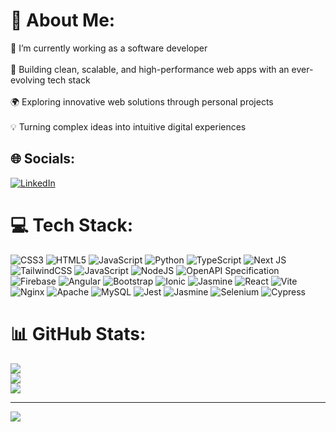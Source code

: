 # 💫 About Me:
🔭 I’m currently working as a software developer<br><br>🚀 Building clean, scalable, and high-performance web apps with an ever-evolving tech stack<br><br>🌍 Exploring innovative web solutions through personal projects<br><br>💡 Turning complex ideas into intuitive digital experiences


## 🌐 Socials:
[![LinkedIn](https://img.shields.io/badge/LinkedIn-%230077B5.svg?logo=linkedin&logoColor=white)](https://linkedin.com/in/https://www.linkedin.com/in/alvaro-puente-mella/) 

# 💻 Tech Stack:
![CSS3](https://img.shields.io/badge/css3-%231572B6.svg?style=for-the-badge&logo=css3&logoColor=white) ![HTML5](https://img.shields.io/badge/html5-%23E34F26.svg?style=for-the-badge&logo=html5&logoColor=white) ![JavaScript](https://img.shields.io/badge/javascript-%23323330.svg?style=for-the-badge&logo=javascript&logoColor=%23F7DF1E) ![Python](https://img.shields.io/badge/python-3670A0?style=for-the-badge&logo=python&logoColor=ffdd54) ![TypeScript](https://img.shields.io/badge/typescript-%23007ACC.svg?style=for-the-badge&logo=typescript&logoColor=white) ![Next JS](https://img.shields.io/badge/Next-black?style=for-the-badge&logo=next.js&logoColor=white) ![TailwindCSS](https://img.shields.io/badge/tailwindcss-%2338B2AC.svg?style=for-the-badge&logo=tailwind-css&logoColor=white) ![JavaScript](https://img.shields.io/badge/javascript-%23323330.svg?style=for-the-badge&logo=javascript&logoColor=%23F7DF1E) ![NodeJS](https://img.shields.io/badge/node.js-6DA55F?style=for-the-badge&logo=node.js&logoColor=white) ![OpenAPI Specification](https://img.shields.io/badge/openapiinitiative-%23000000.svg?style=for-the-badge&logo=openapiinitiative&logoColor=white) ![Firebase](https://img.shields.io/badge/firebase-%23039BE5.svg?style=for-the-badge&logo=firebase) ![Angular](https://img.shields.io/badge/angular-%23DD0031.svg?style=for-the-badge&logo=angular&logoColor=white) ![Bootstrap](https://img.shields.io/badge/bootstrap-%238511FA.svg?style=for-the-badge&logo=bootstrap&logoColor=white) ![Ionic](https://img.shields.io/badge/Ionic-%233880FF.svg?style=for-the-badge&logo=Ionic&logoColor=white) ![Jasmine](https://img.shields.io/badge/jasmine-%238A4182.svg?style=for-the-badge&logo=jasmine&logoColor=white) ![React](https://img.shields.io/badge/react-%2320232a.svg?style=for-the-badge&logo=react&logoColor=%2361DAFB) ![Vite](https://img.shields.io/badge/vite-%23646CFF.svg?style=for-the-badge&logo=vite&logoColor=white) ![Nginx](https://img.shields.io/badge/nginx-%23009639.svg?style=for-the-badge&logo=nginx&logoColor=white) ![Apache](https://img.shields.io/badge/apache-%23D42029.svg?style=for-the-badge&logo=apache&logoColor=white) ![MySQL](https://img.shields.io/badge/mysql-4479A1.svg?style=for-the-badge&logo=mysql&logoColor=white) ![Jest](https://img.shields.io/badge/-jest-%23C21325?style=for-the-badge&logo=jest&logoColor=white) ![Jasmine](https://img.shields.io/badge/-Jasmine-%238A4182?style=for-the-badge&logo=Jasmine&logoColor=white) ![Selenium](https://img.shields.io/badge/-selenium-%43B02A?style=for-the-badge&logo=selenium&logoColor=white) ![Cypress](https://img.shields.io/badge/-cypress-%23E5E5E5?style=for-the-badge&logo=cypress&logoColor=058a5e)
# 📊 GitHub Stats:
![](https://github-readme-stats.vercel.app/api?username=Alvaropme&theme=transparent&hide_border=true&include_all_commits=true&count_private=true)<br/>
![](https://nirzak-streak-stats.vercel.app/?user=Alvaropme&theme=transparent&hide_border=true)<br/>
![](https://github-readme-stats.vercel.app/api/top-langs/?username=Alvaropme&theme=transparent&hide_border=true&include_all_commits=true&count_private=true&layout=compact)

---
[![](https://visitcount.itsvg.in/api?id=Alvaropme&icon=2&color=3)](https://visitcount.itsvg.in)

<!-- Proudly created with GPRM ( https://gprm.itsvg.in ) -->
